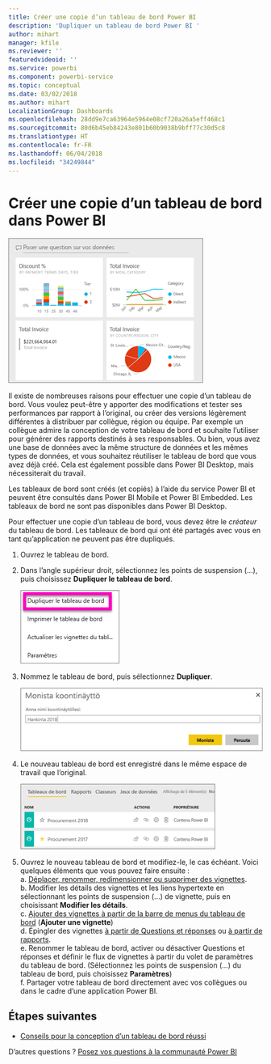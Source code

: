 ```yaml
---
title: Créer une copie d’un tableau de bord Power BI
description: 'Dupliquer un tableau de bord Power BI '
author: mihart
manager: kfile
ms.reviewer: ''
featuredvideoid: ''
ms.service: powerbi
ms.component: powerbi-service
ms.topic: conceptual
ms.date: 03/02/2018
ms.author: mihart
LocalizationGroup: Dashboards
ms.openlocfilehash: 28dd9e7ca63964e5964e08cf720a26a5eff468c1
ms.sourcegitcommit: 80d6b45eb84243e801b60b9038b9bff77c30d5c8
ms.translationtype: HT
ms.contentlocale: fr-FR
ms.lasthandoff: 06/04/2018
ms.locfileid: "34249844"
---
```

# <a name="create-a-copy-of-a-dashboard-in-power-bi-service"></a>Créer une copie d’un tableau de bord dans Power BI
![tableau de bord](media/service-dashboard-copy/power-bi-dashboard.png)

 Il existe de nombreuses raisons pour effectuer une copie d’un tableau de bord. Vous voulez peut-être y apporter des modifications et tester ses performances par rapport à l’original, ou créer des versions légèrement différentes à distribuer par collègue, région ou équipe. Par exemple un collègue admire la conception de votre tableau de bord et souhaite l’utiliser pour générer des rapports destinés à ses responsables. Ou bien, vous avez une base de données avec la même structure de données et les mêmes types de données, et vous souhaitez réutiliser le tableau de bord que vous avez déjà créé. Cela est également possible dans Power BI Desktop, mais nécessiterait du travail. 

Les tableaux de bord sont créés (et copiés) à l’aide du service Power BI et peuvent être consultés dans Power BI Mobile et Power BI Embedded.  Les tableaux de bord ne sont pas disponibles dans Power BI Desktop. 

Pour effectuer une copie d’un tableau de bord, vous devez être le *créateur* du tableau de bord. Les tableaux de bord qui ont été partagés avec vous en tant qu’application ne peuvent pas être dupliqués.

1. Ouvrez le tableau de bord.
2. Dans l’angle supérieur droit, sélectionnez les points de suspension (…), puis choisissez **Dupliquer le tableau de bord**.
   
   ![menu des points de suspension](media/service-dashboard-copy/power-bi-dulicate.png)
3. Nommez le tableau de bord, puis sélectionnez **Dupliquer**. 
   
   ![boîte de dialogue Dupliquer le tableau de bord](media/service-dashboard-copy/power-bi-name.png)
4. Le nouveau tableau de bord est enregistré dans le même espace de travail que l’original. 
   
   ![Onglet Tableaux de bord](media/service-dashboard-copy/power-bi-copied.png)

5.    Ouvrez le nouveau tableau de bord et modifiez-le, le cas échéant. Voici quelques éléments que vous pouvez faire ensuite :    
    a. [Déplacer, renommer, redimensionner ou supprimer des vignettes](service-dashboard-edit-tile.md).  
    b. Modifier les détails des vignettes et les liens hypertexte en sélectionnant les points de suspension (...) de vignette, puis en choisissant **Modifier les détails**.  
    c. [Ajouter des vignettes à partir de la barre de menus du tableau de bord](service-dashboard-add-widget.md) (**Ajouter une vignette**)  
    d. Épingler des vignettes [à partir de Questions et réponses](service-dashboard-pin-tile-from-q-and-a.md) ou [à partir de rapports](service-dashboard-pin-tile-from-report.md).  
    e. Renommer le tableau de bord, activer ou désactiver Questions et réponses et définir le flux de vignettes à partir du volet de paramètres du tableau de bord.  (Sélectionnez les points de suspension (...) du tableau de bord, puis choisissez **Paramètres**)  
    f. Partager votre tableau de bord directement avec vos collègues ou dans le cadre d’une application Power BI. 


## <a name="next-steps"></a>Étapes suivantes
* [Conseils pour la conception d’un tableau de bord réussi](service-dashboards-design-tips.md) 

D’autres questions ? [Posez vos questions à la communauté Power BI](http://community.powerbi.com/)

